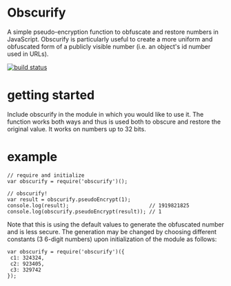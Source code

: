 # Obscurify

A simple pseudo-encryption function to obfuscate and restore numbers in JavaScript. Obscurify is particularly useful to create a more uniform and obfuscated form of a publicly visible number (i.e. an object's id number used in URLs).

[![build status](https://travis-ci.org/rocketwagon/obscurify.svg?branch=master)](https://travis-ci.org/rocketwagon/obscurify)

# getting started

Include obscurify in the module in which you would like to use it. The function works both ways and thus is used both to obscure and restore the original value. It works on numbers up to 32 bits.

# example

    // require and initialize
    var obscurify = require('obscurify')();

    // obscurify!
    var result = obscurify.pseudoEncrypt(1);
    console.log(result);                          // 1919821825
    console.log(obscurify.pseudoEncrypt(result)); // 1

Note that this is using the default values to generate the obfuscated number and is less secure. The generation may be changed by choosing different constants (3 6-digit numbers) upon initialization of the module as follows:

    var obscurify = require('obscurify')({
     c1: 324324,
     c2: 923405,
     c3: 329742
    });
